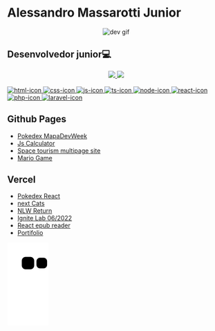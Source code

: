 <div>
  <h1>Alessandro Massarotti Junior</h1>
<div align="center">
<img src="https://media.giphy.com/media/5eLDrEaRGHegx2FeF2/giphy.gif" width="300" height="300" alt="dev gif"/>
</div>
  <h2>Desenvolvedor junior💻</h2>
</div>


<div align="center">
  <a href="https://github.com/Alessandro-Massarotti-Jr">
  <img height="180em" src="https://github-readme-stats.vercel.app/api?username=alessandro-massarotti-jr&show_icons=true&title_color=ff0000&text_color=ffffff&icon_color=c7c7c7&border_color=ffffff&bg_color=0,000000,222&include_all_commits=true&count_private=true"/>
  <img height="180em" src="https://github-readme-stats.vercel.app/api/top-langs/?username=alessandro-massarotti-jr&layout=compact&langs_count=7&&title_color=ff0000&text_color=ffffff&icon_color=c7c7c7&border_color=ffffff&bg_color=0,000000,222"/>
</div>

<div stile="display:inline-block"><br>
    <a href="https://developer.mozilla.org/pt-BR/docs/Web/HTML">
      <img style="height:50px; width:50px;" alt="html-icon" src="https://cdn.jsdelivr.net/gh/devicons/devicon/icons/html5/html5-original-wordmark.svg" />
    </a>
        <a href="https://developer.mozilla.org/pt-BR/docs/Web/CSS">
    <img style="height:50px; width:50px;" alt="css-icon" src="https://cdn.jsdelivr.net/gh/devicons/devicon/icons/css3/css3-original-wordmark.svg" />
      </a>    
    <a href="https://developer.mozilla.org/pt-BR/docs/Web/JavaScript">
    <img style="height:50px; width:50px;" alt="js-icon" src="https://cdn.jsdelivr.net/gh/devicons/devicon/icons/javascript/javascript-original.svg" />
      </a> 
      <a href="https://www.typescriptlang.org/">
    <img style="height:50px; width:50px;" alt="ts-icon" src="https://cdn.jsdelivr.net/gh/devicons/devicon/icons/typescript/typescript-original.svg" />
      </a> 
       <a href="https://nodejs.dev/learn">
    <img style="height:50px; width:50px;" alt="node-icon" src="https://cdn.jsdelivr.net/gh/devicons/devicon/icons/nodejs/nodejs-original.svg" />
      </a>  
      <a href="https://reactjs.org/">
   <img style="height:50px; width:50px;" alt="react-icon" src="https://cdn.jsdelivr.net/gh/devicons/devicon/icons/react/react-original.svg" />
        </a>
        <a href="https://www.php.net/docs.php">
   <img style="height:50px; width:50px;" alt="php-icon" src="https://cdn.jsdelivr.net/gh/devicons/devicon/icons/php/php-original.svg" />
        </a>
        <a href="https://laravel.com/">
   <img style="height:50px; width:50px;" alt="laravel-icon" src="https://cdn.jsdelivr.net/gh/devicons/devicon/icons/laravel/laravel-plain.svg" />
        </a>      
  </div>

  
<div>
  <h2>Github Pages</h2> 
  <ul>
    <li><a href="https://alessandro-massarotti-jr.github.io/Pokedex-MapaDevWeek/" target="_blank">Pokedex MapaDevWeek</a></li>
    <li><a href="https://alessandro-massarotti-jr.github.io/Js-Calculator/" target="_blank">Js Calculator</a></li>
    <li><a href="https://alessandro-massarotti-jr.github.io/space-tourism-multipage-site/" target="_blank">Space tourism multipage site</a></li>
    <li><a href="https://alessandro-massarotti-jr.github.io/Mario-game/" target="_blank">Mario Game</a></li>
  </ul>
  <h2>Vercel</h2>
  <ul>
     <li><a href="https://pokedex-react-ten.vercel.app/" target="_blank">Pokedex React</a></li>
     <li><a href="https://next-cats.vercel.app/" target="_blank">next Cats</a></li>
    <li><a href="https://nlw-return-impulse-topaz.vercel.app/" target="_blank">NLW Return</a></li>
    <li><a href="https://iginite-lab-06-2022.vercel.app/" target="_blank">Ignite Lab 06/2022</a></li>
    <li><a href="https://react-epub-reader.vercel.app/" target="_blank">React epub reader</a></li>
     <li><a href="https://portifolio-beige-eight.vercel.app/" target="_blank">Portifolio</a></li>
  </ul>
</div>
  
![Snake animation](https://github.com/Alessandro-Massarotti-Jr/Alessandro-Massarotti-Jr/blob/output/github-contribution-grid-snake.svg)  

